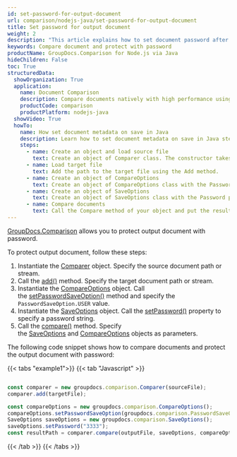 ```yaml
---
id: set-password-for-output-document
url: comparison/nodejs-java/set-password-for-output-document
title: Set password for output document
weight: 2
description: "This article explains how to set document password after files comparison within your Java applications using GroupDocs.Comparison for Node.js via Java."
keywords: Compare document and protect with password
productName: GroupDocs.Comparison for Node.js via Java
hideChildren: False
toc: True
structuredData:
  showOrganization: True
  application:
    name: Document Comparison
    description: Compare documents natively with high performance using JavaScript language and GroupDocs.Comparison for Node.js via Java
    productCode: comparison
    productPlatform: nodejs-java
  showVideo: True
  howTo:
    name: How set document metadata on save in Java
    description: Learn how to set document metadata on save in Java step by step
    steps:
      - name: Create an object and load source file
        text: Create an object of Comparer class. The constructor takes the source file path parameter. You may specify absolute or relative file path as per your requirements.
      - name: Load target file
        text: Add the path to the target file using the Add method.
      - name: Create an object of CompareOptions
        text: Create an object of CompareOptions class with the PasswordSaveOption parameter initialised by PasswordSaveOption enum value.
      - name: Create an object of SaveOptions
        text: Create an object of SaveOptions class with the Password parameter.
      - name: Compare documents
        text: Call the Compare method of your object and put the resulting file path parameter, SaveObject object and CompareOption object.
---
```


[GroupDocs.Comparison](https://products.groupdocs.com/comparison/nodejs-java) allows you to protect output document with password.

To protect output document, follow these steps:

1.  Instantiate the [Comparer](https://reference.groupdocs.com/comparison/nodejs-java/com.groupdocs.comparison/comparer) object. Specify the source document path or stream.
2.  Call the [add()](https://reference.groupdocs.com/comparison/nodejs-java/com.groupdocs.comparison/comparer/#add-java.lang.String-) method. Specify the target document path or stream.
3.  Instantiate the [CompareOptions](https://reference.groupdocs.com/comparison/nodejs-java/com.groupdocs.comparison.options/compareoptions/) object. Call the [setPasswordSaveOption()](https://reference.groupdocs.com/comparison/nodejs-java/com.groupdocs.comparison.options/compareoptions/#setPasswordSaveOption-com.groupdocs.comparison.options.enums.PasswordSaveOption-) method and specify the `PasswordSaveOption.USER` value.
4.  Instantiate the [SaveOptions](https://reference.groupdocs.com/comparison/nodejs-java/com.groupdocs.comparison.options.save/SaveOptions) object. Call the [setPassword()](https://reference.groupdocs.com/comparison/nodejs-java/com.groupdocs.comparison.options.save/saveoptions/#setPassword-java.lang.String-) property to specify a password string.
5.  Call the [compare()](https://reference.groupdocs.com/comparison/nodejs-java/com.groupdocs.comparison/comparer/#compare-java.lang.String-) method. Specify the [SaveOptions](https://reference.groupdocs.com/comparison/nodejs-java/com.groupdocs.comparison.options.save/SaveOptions) and [CompareOptions](https://reference.groupdocs.com/comparison/nodejs-java/com.groupdocs.comparison.options/compareoptions) objects as parameters.

The following code snippet shows how to compare documents and protect the output document with password:

{{< tabs "example1">}}
{{< tab "Javascript" >}}
```javascript

const comparer = new groupdocs.comparison.Comparer(sourceFile);
comparer.add(targetFile);

const compareOptions = new groupdocs.comparison.CompareOptions();
compareOptions.setPasswordSaveOption(groupdocs.comparison.PasswordSaveOption.USER);
SaveOptions saveOptions = new groupdocs.comparison.SaveOptions();
saveOptions.setPassword("3333");
const resultPath = comparer.compare(outputFile, saveOptions, compareOptions);
```
{{< /tab >}}
{{< /tabs >}}
